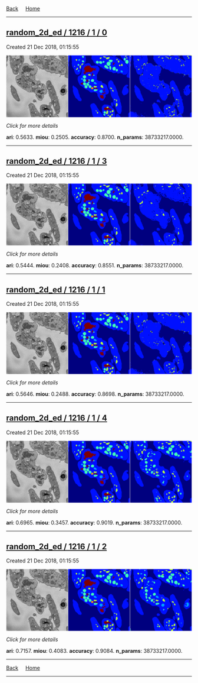 
[Back](..)&nbsp;&nbsp;&nbsp;&nbsp;&nbsp;[Home](https://leapmanlab.github.io/snapshots)

---

<div class="summary"><a href="0"><h2>random_2d_ed / 1216 / 1 / 0</h2></a><p>Created 21 Dec 2018, 01:15:55
</p><a href="0"><img src="0/media/summary.png" align="center"></a><p>
<i>Click for more details</i>
</p></div>

**ari**: 0.5633. **miou**: 0.2505. **accuracy**: 0.8700. **n_params**: 38733217.0000. 

---

<div class="summary"><a href="3"><h2>random_2d_ed / 1216 / 1 / 3</h2></a><p>Created 21 Dec 2018, 01:15:55
</p><a href="3"><img src="3/media/summary.png" align="center"></a><p>
<i>Click for more details</i>
</p></div>

**ari**: 0.5444. **miou**: 0.2408. **accuracy**: 0.8551. **n_params**: 38733217.0000. 

---

<div class="summary"><a href="1"><h2>random_2d_ed / 1216 / 1 / 1</h2></a><p>Created 21 Dec 2018, 01:15:55
</p><a href="1"><img src="1/media/summary.png" align="center"></a><p>
<i>Click for more details</i>
</p></div>

**ari**: 0.5646. **miou**: 0.2488. **accuracy**: 0.8698. **n_params**: 38733217.0000. 

---

<div class="summary"><a href="4"><h2>random_2d_ed / 1216 / 1 / 4</h2></a><p>Created 21 Dec 2018, 01:15:55
</p><a href="4"><img src="4/media/summary.png" align="center"></a><p>
<i>Click for more details</i>
</p></div>

**ari**: 0.6965. **miou**: 0.3457. **accuracy**: 0.9019. **n_params**: 38733217.0000. 

---

<div class="summary"><a href="2"><h2>random_2d_ed / 1216 / 1 / 2</h2></a><p>Created 21 Dec 2018, 01:15:55
</p><a href="2"><img src="2/media/summary.png" align="center"></a><p>
<i>Click for more details</i>
</p></div>

**ari**: 0.7157. **miou**: 0.4083. **accuracy**: 0.9084. **n_params**: 38733217.0000. 

---

[Back](..)&nbsp;&nbsp;&nbsp;&nbsp;&nbsp;[Home](https://leapmanlab.github.io/snapshots)

---